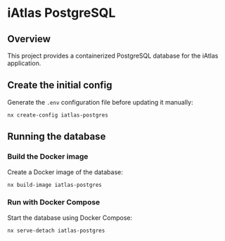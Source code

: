 # iAtlas PostgreSQL

## Overview

This project provides a containerized PostgreSQL database for the iAtlas application.

## Create the initial config

Generate the `.env` configuration file before updating it manually:

```console
nx create-config iatlas-postgres
```

## Running the database

### Build the Docker image

Create a Docker image of the database:

```
nx build-image iatlas-postgres
```

### Run with Docker Compose

Start the database using Docker Compose:

```console
nx serve-detach iatlas-postgres
```

